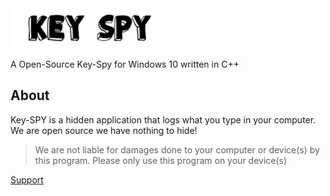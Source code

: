 <img src="IMG/keyspylogo.png" width = "250" length = "600">
                                                
                                                
A Open-Source Key-Spy for Windows 10 written in C++

## About

Key-SPY is a hidden application that logs what you type in your computer. We are open source we have nothing to hide! 
> We are not liable for damages done to your computer or device(s) by this program. Please only use this program on your device(s)










[Support](https://discord.gg/4at2GuG)
